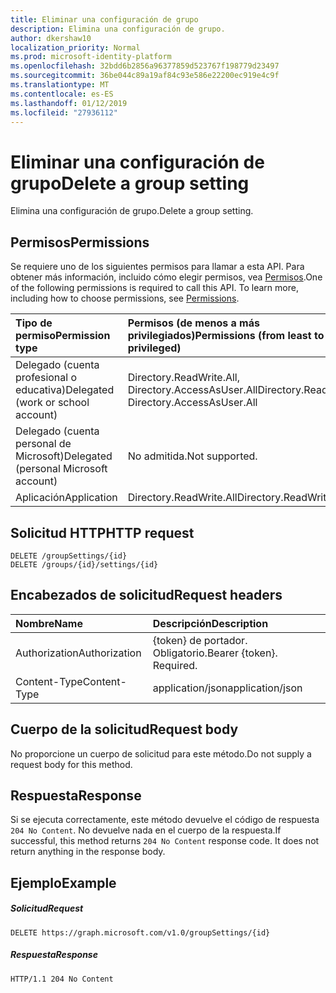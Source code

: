 ```yaml
---
title: Eliminar una configuración de grupo
description: Elimina una configuración de grupo.
author: dkershaw10
localization_priority: Normal
ms.prod: microsoft-identity-platform
ms.openlocfilehash: 32bdd6b2856a96377859d523767f198779d23497
ms.sourcegitcommit: 36be044c89a19af84c93e586e22200ec919e4c9f
ms.translationtype: MT
ms.contentlocale: es-ES
ms.lasthandoff: 01/12/2019
ms.locfileid: "27936112"
---
```

# <a name="delete-a-group-setting"></a><span data-ttu-id="ebb5d-103">Eliminar una configuración de grupo</span><span class="sxs-lookup"><span data-stu-id="ebb5d-103">Delete a group setting</span></span>

<span data-ttu-id="ebb5d-104">Elimina una configuración de grupo.</span><span class="sxs-lookup"><span data-stu-id="ebb5d-104">Delete a group setting.</span></span>

## <a name="permissions"></a><span data-ttu-id="ebb5d-105">Permisos</span><span class="sxs-lookup"><span data-stu-id="ebb5d-105">Permissions</span></span>

<span data-ttu-id="ebb5d-p101">Se requiere uno de los siguientes permisos para llamar a esta API. Para obtener más información, incluido cómo elegir permisos, vea [Permisos](/graph/permissions-reference).</span><span class="sxs-lookup"><span data-stu-id="ebb5d-p101">One of the following permissions is required to call this API. To learn more, including how to choose permissions, see [Permissions](/graph/permissions-reference).</span></span>


|<span data-ttu-id="ebb5d-108">Tipo de permiso</span><span class="sxs-lookup"><span data-stu-id="ebb5d-108">Permission type</span></span>      | <span data-ttu-id="ebb5d-109">Permisos (de menos a más privilegiados)</span><span class="sxs-lookup"><span data-stu-id="ebb5d-109">Permissions (from least to most privileged)</span></span>              |
|:--------------------|:---------------------------------------------------------|
|<span data-ttu-id="ebb5d-110">Delegado (cuenta profesional o educativa)</span><span class="sxs-lookup"><span data-stu-id="ebb5d-110">Delegated (work or school account)</span></span> | <span data-ttu-id="ebb5d-111">Directory.ReadWrite.All, Directory.AccessAsUser.All</span><span class="sxs-lookup"><span data-stu-id="ebb5d-111">Directory.ReadWrite.All, Directory.AccessAsUser.All</span></span>    |
|<span data-ttu-id="ebb5d-112">Delegado (cuenta personal de Microsoft)</span><span class="sxs-lookup"><span data-stu-id="ebb5d-112">Delegated (personal Microsoft account)</span></span> | <span data-ttu-id="ebb5d-113">No admitida.</span><span class="sxs-lookup"><span data-stu-id="ebb5d-113">Not supported.</span></span>    |
|<span data-ttu-id="ebb5d-114">Aplicación</span><span class="sxs-lookup"><span data-stu-id="ebb5d-114">Application</span></span> | <span data-ttu-id="ebb5d-115">Directory.ReadWrite.All</span><span class="sxs-lookup"><span data-stu-id="ebb5d-115">Directory.ReadWrite.All</span></span> |

## <a name="http-request"></a><span data-ttu-id="ebb5d-116">Solicitud HTTP</span><span class="sxs-lookup"><span data-stu-id="ebb5d-116">HTTP request</span></span>
<!-- { "blockType": "ignored" } -->
```http
DELETE /groupSettings/{id}
DELETE /groups/{id}/settings/{id}

```

## <a name="request-headers"></a><span data-ttu-id="ebb5d-117">Encabezados de solicitud</span><span class="sxs-lookup"><span data-stu-id="ebb5d-117">Request headers</span></span>

| <span data-ttu-id="ebb5d-118">Nombre</span><span class="sxs-lookup"><span data-stu-id="ebb5d-118">Name</span></span> | <span data-ttu-id="ebb5d-119">Descripción</span><span class="sxs-lookup"><span data-stu-id="ebb5d-119">Description</span></span> |
|:---------------|:----------|
| <span data-ttu-id="ebb5d-120">Authorization</span><span class="sxs-lookup"><span data-stu-id="ebb5d-120">Authorization</span></span>  | <span data-ttu-id="ebb5d-p102">{token} de portador. Obligatorio.</span><span class="sxs-lookup"><span data-stu-id="ebb5d-p102">Bearer {token}. Required.</span></span> |
| <span data-ttu-id="ebb5d-123">Content-Type</span><span class="sxs-lookup"><span data-stu-id="ebb5d-123">Content-Type</span></span>  | <span data-ttu-id="ebb5d-124">application/json</span><span class="sxs-lookup"><span data-stu-id="ebb5d-124">application/json</span></span> |

## <a name="request-body"></a><span data-ttu-id="ebb5d-125">Cuerpo de la solicitud</span><span class="sxs-lookup"><span data-stu-id="ebb5d-125">Request body</span></span>
<span data-ttu-id="ebb5d-126">No proporcione un cuerpo de solicitud para este método.</span><span class="sxs-lookup"><span data-stu-id="ebb5d-126">Do not supply a request body for this method.</span></span>

## <a name="response"></a><span data-ttu-id="ebb5d-127">Respuesta</span><span class="sxs-lookup"><span data-stu-id="ebb5d-127">Response</span></span>

<span data-ttu-id="ebb5d-p103">Si se ejecuta correctamente, este método devuelve el código de respuesta `204 No Content`. No devuelve nada en el cuerpo de la respuesta.</span><span class="sxs-lookup"><span data-stu-id="ebb5d-p103">If successful, this method returns `204 No Content` response code. It does not return anything in the response body.</span></span>

## <a name="example"></a><span data-ttu-id="ebb5d-130">Ejemplo</span><span class="sxs-lookup"><span data-stu-id="ebb5d-130">Example</span></span>
##### <a name="request"></a><span data-ttu-id="ebb5d-131">Solicitud</span><span class="sxs-lookup"><span data-stu-id="ebb5d-131">Request</span></span>
<!-- {
  "blockType": "request",
  "name": "delete_groupsetting"
}-->
```http
DELETE https://graph.microsoft.com/v1.0/groupSettings/{id}
```
##### <a name="response"></a><span data-ttu-id="ebb5d-132">Respuesta</span><span class="sxs-lookup"><span data-stu-id="ebb5d-132">Response</span></span>
<!-- {
  "blockType": "response",
  "truncated": true
} -->
```http
HTTP/1.1 204 No Content
```

<!-- uuid: 8fcb5dbc-d5aa-4681-8e31-b001d5168d79
2015-10-25 14:57:30 UTC -->
<!-- {
  "type": "#page.annotation",
  "description": "Delete groupSetting",
  "keywords": "",
  "section": "documentation",
  "tocPath": ""
}-->

